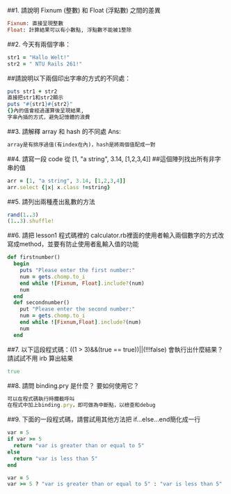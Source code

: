 ##1. 請說明 Fixnum (整數) 和 Float (浮點數) 之間的差異
```ruby
Fixnum: 直接呈現整數
Float: 計算結果可以有小數點, 浮點數不能被1整除
```

##2. 今天有兩個字串：
```ruby
str1 = "Hallo Welt!" 
str2 = " NTU Rails 261!"
```
##請說明以下兩個印出字串的方式的不同處：
```ruby
puts str1 + str2
直接把str1和str2顯示
puts "#{str1}#{str2}"
{}內的值會經過運算後呈現結果,
字串內插的方式，避免記憶體的浪費
```

##3. 請解釋 array 和 hash 的不同處
Ans: 
```ruby
array是有排序過值(有index在內)，hash是將兩個值配成一對
```

##4. 請寫一段 code 從 [1, "a string", 3.14, [1,2,3,4]] ##這個陣列找出所有非字串的值
```ruby
arr = [1, "a string", 3.14, [1,2,3,4]]
arr.select {|x| x.class !=string}
```

##5. 請列出兩種產出亂數的方法
```ruby 
rand(1..3)
(1..3).shuffle!
```


##6. 請把 lesson1 程式碼裡的 calculator.rb裡面的使用者輸入兩個數字的方式改寫成method，並要有防止使用者亂輸入值的功能
```ruby
def firstnumber()
  begin
    puts "Please enter the first number:"
    num = gets.chomp.to_i
    end while ![Fixnum, Float].include?(num)
    num
  end
  def secondnumber()
    put "Please enter the second number:"
    num = gets.chomp.to_i
    end while ![Fixnum,Float].include?(num)
    num
  end
```




##7. 以下這段程式碼：((1 > 3)&&(true == true))||(!!!false)
會執行出什麼結果？ 請試試不用 irb 算出結果
```ruby
true
```

##8. 請問 binding.pry 是什麼？ 要如何使用它？
```ruby 
可以在程式碼執行時攔截呼叫
在程式中加上binding.pry，即可做為中斷點，以檢查和debug
```

##9. 下面的一段程式碼，請嘗試用其他方法把 if...else...end簡化成一行
```ruby
var = 5
if var >= 5
  return "var is greater than or equal to 5"
else
  return "var is less than 5"
end
```

```ruby
var = 5
var >= 5 ? "var is greater than or equal to 5" : "var is less than 5"
```
